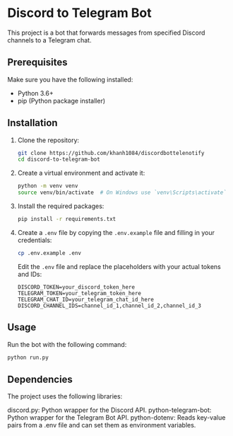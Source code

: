 # Discord to Telegram Bot

This project is a bot that forwards messages from specified Discord channels to a Telegram chat.

## Prerequisites

Make sure you have the following installed:

-   Python 3.6+
-   pip (Python package installer)

## Installation

1. Clone the repository:

    ```sh
    git clone https://github.com/khanh1084/discordbottelenotify
    cd discord-to-telegram-bot
    ```

2. Create a virtual environment and activate it:

    ```sh
    python -m venv venv
    source venv/bin/activate  # On Windows use `venv\Scripts\activate`
    ```

3. Install the required packages:

    ```sh
    pip install -r requirements.txt
    ```

4. Create a `.env` file by copying the `.env.example` file and filling in your credentials:

    ```sh
    cp .env.example .env
    ```

    Edit the `.env` file and replace the placeholders with your actual tokens and IDs:

    ```env
    DISCORD_TOKEN=your_discord_token_here
    TELEGRAM_TOKEN=your_telegram_token_here
    TELEGRAM_CHAT_ID=your_telegram_chat_id_here
    DISCORD_CHANNEL_IDS=channel_id_1,channel_id_2,channel_id_3
    ```

## Usage

Run the bot with the following command:

```sh
python run.py
```

## Dependencies

The project uses the following libraries:

discord.py: Python wrapper for the Discord API.
python-telegram-bot: Python wrapper for the Telegram Bot API.
python-dotenv: Reads key-value pairs from a .env file and can set them as environment variables.
